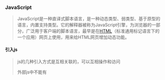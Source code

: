### JavaScript

> JavaScript是一种直译式脚本语言，是一种动态类型、弱类型、基于原型的语言，内置支持类型。它的解释器被称为JavaScript引擎，为浏览器的一部分，广泛用于客户端的脚本语言，最早是在[HTML](https://baike.baidu.com/item/HTML)（标准通用标记语言下的一个应用）网页上使用，用来给HTML网页增加动态功能。 

#### 引入js

> js的几种引入方式是互相关联的，可以互相操作和访问
>
> 外部js中不能有<script>标签对
>
> 嵌入式js中不能添加src属性

- 外链式

```html
<script src='index.js'></script>
```

- 嵌入式

```html
<script>
	alert('hello world!')
</script>
```

- 事件后

```html
<button onclick='alert(123)'></button>
```

#### js中的调试工具

- 弹出框

```js
alter(123);
```

- 输出到控制台

```js
console.log('123');
```

- 输出到页面中(可以识别标签对)

```js
document.write("a");
document.write("<h3>这是H3级标题</h3>")
```

- 输入框

```js
prompt("请输入:")
```

### 定义一个变量

> 变量：一个用来存储数据的容器

#### 变量的命令规范

> js中的变量名必须由字母、数字、下划线、$组成

- 不能以数字开头
- 区分大小写
- 不能以关键字命名
- 不能以保留字命名
- 命名最好有意义
- 首字母大写
- 采用驼峰命名法

#### 变量的赋值

- 先声明再赋值

```js
var num;
num = 100;
```

- 声明的同时赋值

```js
var num = 100;
```

- 一次声明多个变量，在赋值

```js
var a, b, c;
a = 1,b = 2,c = 3;
```

- 一次声明多个变量并赋值

```js
var a = 6, b = 80, c = 100;
```

#### 注意事项

- 变量要先声明后访问，默认值为：`undefined`
- 新值覆盖旧值
- 变量可以重复声明
- 不用var关键字声明变量，但赋值，不会报错，此时变量为全局变量
- 不用var关键字声明，也不赋值，会报错
- 先访问后声明，值为 `undefined`，预解析（var function）

### 数据类型

> 根据数据在内存中存储的位置进行划分，基本数据类型存放在栈中，引用型数据存放在堆中

#### 基本数据类型

- undefined
- null
- number

```js
二进制：0b开头     0,1
八进制：0o开头     0--7
十进制：0d开头
十六进制：0x开头   0--9+A--F
NaN：not a number      # 本来期望返回数值的操作但并未返回数值的操作
```

- boolean

- string

  - 转义字符

  ```js
  \'   \"   \t   \n   \r
  ```

#### 引用数据类型

> object （属性与方法的集合）  -->   数组  函数  对象

#### 变量的数据类型

| 数据类型  | 值                        | typeof    |
| --------- | ------------------------- | --------- |
| undefined | undefined                 | undefined |
| null      | null(空占位符)            | object    |
| number    | 整数、浮点数、小数        | number    |
| string    | ""         ''      ``+${} | string    |
| boolean   | true/false                | boolean   |
| object    | 数组、函数、对象          | object    |

### 运算符

#### 算术运算符

```js
+   -   *   /   %   ++var   var++  --var   var--
```

##### +的二义性

- 操作数都是数值时进行四则运算
- 操作数包含字符串时，进行拼接

##### 自增、自减的用法

```js
++var      # ++在前时，先自增再使用var的值
var++      # ++在后时，先使用var的值再自增
#  --的用法与之类似
```

#### 关系运算符

> 关系运算符的返回值为true或者false

```js
>   <   >=   <=   ==(值相同)   ===(不仅值相同，数据类型也要一致)   ！=    ！==
```

- 如果两个操作数都是字符串（数值型字符串），按照ASSCII表比较其首字符的大小
- 如果两个操作数都是数字，直接比较大小
- 如果一个操作数是数字，另一个操作数是字符串，先尝试将字符串转换为数字，如果转换成功，则按数字大小进行比较，不成功则返回false

#### 赋值运算符

```js
=   +=   -=   *=   /=   %=
```

#### 逻辑运算符

> 比较值与变量之间的逻辑关系
>
> 值为false有：0、false、undefined、null、NaN、''
>
> &&  逻辑与       ||逻辑或         ！逻辑非

##### 逻辑运算符真值表

| A     | B     | A&&B  | A\|\|B | !A    |
| ----- | ----- | ----- | ------ | ----- |
| true  | true  | true  | true   | false |
| true  | false | false | true   | false |
| false | false | false | false  | true  |
| false | true  | false | true   | true  |

###### 返回值

- &&   

  > 同真为真，返回第一个假值，没有假值时返回最后一个真值

- ||

  > 同假为假，返回第一个真值，没有真值时返回最后一个假值

- ！

  > 取反，返回值true/false

#### 三元运算符

```js
表达式？ 语句1：语句2；
```

> 表达式的结果为真执行语句1 ，为假执行语句2

### 流程控制

> 代码按照指定条件的执行顺序
>
> 1.顺序结构      2.分支结构      3.循环结构

#### 顺序结构

> 语句按照从上到下的结构依次执行

#### 分支结构

> 当条件成立时执行相应的语句

- 单分支

  ```js
  if(条件){
     条件成立时，执行的语句;
     }
  ```

- 双分支

  ```js
  if(条件){
     条件成立时，执行的语句;
     }
  else{
      条件不成立时执行的语句;
  }
  ```

- 多分支

  ```js
  if(条件1){
     条件1成立时执行的语句;
  }
  else if(条件2){
     条件1不成立，条件2成立时执行的语句;
  }
  else if(条件3){
     条件1不成立，条件2不成立，条件3成立时执行的语句;
  }
  else{
      以上条件均不成立时，执行的语句;
  }
  ```

- 嵌套分支

  ```js
  if(){
     if(){}
     }
     else{
         if(){}
     }
  ```

- switch

  ```js
  switch(表达式){
          case "值1"：语句1；break;
          case "值2"：语句2；break;
          case "值3"：语句3；break;
          case "值4"：语句4；break;
          ...
      default:语句；
  }
  ```

#### 循环结构

> 当满足条件时，重复的执行一段代码

##### for循环

```js
for(初始条件;终止条件;步进值){
    循环体;
}
```

##### while循环

```js
while(条件){
      添加为真时，执行循环体；
}
```

##### do while循环

```js
do{
    先执行一次循环体，再判断条件是否为真；
}while(条件)
```

##### 终止循环

- `break`           终止整个循环
- `countinue`   终止本次循环，如果后面的语句仍然满足条件，继续执行

### 数组

> 按照顺序排列的一组数据，数组中的每个元素都可通过下标去访问

#### 初始化数组

- 先声明后赋值

```js
var arr1 = [];
arr1[0] = 'p',arr1[1] = 'y',arr1[2] = 't',arr1[3] = 'h',arr1[4] = 'o',arr1[5] = 'n',
```

- 声明的同时赋值      

```js
var arr2 = ['p','y','t','h','o','n'];
```

#### 数据的遍历访问

> 访问数组中的每一元素

- 使用for循环访问

```js
var arr1 = [2018,6,16,9,19];
for(var i=0;i<arr1.length;i++){
    console.log(arr1[i]);
}
```

- 使用while循环遍历访问

```js
var i = 0;
var arr1 = [1,2,3,4,5,6,7,8]
while(i>arr1.length){
	console.log(arr1[i]);
	i++;
}
```

- 使用for in 进行遍历访问

```js
var arr1 = ['p','y','t','h','o','n']
for (var i in arr1){
    console.log(i);        //下标 
    console.log(arr[i]);   //元素
}
```

#### 二维数组

```js
var arr1 = [[1,2,3],[4,5,6],[7,8,9]];
# 遍历访问其元素
for(var i=0;i<=arr1.length;i++){
    for(var j=0;j<arr1[i].length;j++){
        console.log(arr1[i][j])
    }
}
```

#### 注意事项

- 数组元素的默认值为undefined
- 数组的长度是可变的
- 数组元素可以是任意数据类型

### 函数

> 将实现某一个功能的代码块封装起来，并能够重复调用

#### 函数的定义

- 使用function关键字定义函数

```js
function myfunction([形参]){
    函数体;
    [return 返回值;]
}
```

- 以自变量的形式定义一个函数

```js
var aa=function(){
    函数体；
}
aa();     #  调用函数
```

- 以对象的方式定义函数

```js
var person = new Object();
person.name="kevin";
person.age=31;
alert(person.name);
alert(person["name"])
```

#### 函数的调用

- 函数名+（）   functionName()
- 自变量+（）

#### 参数：

> 它能够动态改变函数体的变量，使函数更加灵活

- 形参：

  > 定义函数时，写在括号里的变量。形参的作用是接受实参 。

- 实参：

  > 函数调用时写在括号里的值。实参的作用是给形参传值。

#### 参数的传递

- 参数可以是任意的数据类型
- 按照顺序传递
- 形参 = 实参    :  一 一 对 应
- 形参 > 实参    ：多余的形参赋值为undefined
- 形参 < 实参    ：实参由`arguments`对象来接收

#### 参数的默认值：

- 分支结构
- 三元运算符
- 逻辑或
- es6  给形参赋值  当形参值为undefined时，会给形参赋默认值

#### arguments对象 ：（类似数组，不能用PUSH方法）

- 用来接收参数的详细信息
- 每声明一个函数，在其内部自动生成arguments对象，arguments对象只在函数内部起作用
- arguments[i]   arguments.length   遍历  类似数组但不是数组

#### 剩余参数

- 声明：`rest`
- rest参数与arguments对象的区别
  - rest接收多余实参，arguments接收全部实参
  - rest是数组，能够使用数组的方法；argument类似数组

#### 回调函数

> 把一个函数的指针（函数名）作为参数传给另一个函数，当指针调用函数时，这个函数叫做回调函数

#### 返回值：return

- 返回值可以是任意的数据类型
- return终止函数，return后面的代码不执行
- 如果函数没有返回值，则输出undefined

#### 递归：

> 一个函数不断的调用他本身，！！递归必须要有终止条件

```js
function factorial(num){
    if num<1{
        return 1;
    }
    return num*factorial(--num)
}
```

#### 闭包函数

> 能够在函数外部访问到函数内部的变量   

形成机制：在一个内嵌函数里面引用了外层函数的变量，且外部函数的返回值为内部函数。

#### 作用域  作用域链

> 变量起作用的范围

- 全局作用域

- 局部作用域

- 块级作用域

  ##### 全局作用域:

  > 在整个js代码中都能访问的变量，凡是进行修改，变量的值就会改变。

  - 在函数外部用`var`声明的变量，拥有全局作用域
  - 不用`var`声明，但赋值的变量，拥有全局作用域

  ##### 局部作用域:

  - 形参是局部变量，拥有局部作用域
  - 在函数内部用`var`关键字声明的变量，拥有局部作用域

  ##### let:

  - 声明变量，用法和`var`一致
  - 可以识别块级作用域
  - 不可以重复声明
  - 不存在变量提升（先访问后声明）

  ##### const:

  - 声明常量，一旦声明不能被改变
  - 声明的同时必须被赋值，否则会报错
  - const可以识别块级作用域
  - 不能重复声明，不存在变量提升

#### 内置顶层函数：

> 内置：ECMAscript自带的函数，只需要知道如何使用，不用关心如何封装
>
> 顶层：在代码的任意位置均能使用

- escape()    

  > 将输入的字符串进行编码

- unescape()

  > 将编码的字符串进行解码

- Boolean()

  > 将其余数据类型转换为布尔型
  >
  > 0  false undefined  NaN null ""

- String()

  > 将任意数据类型转换为字符串

- Number()

  > 将其余数据类型转换为数值型

  - null->0   ""->0   " "->0    
  - false->0   true->1
  - undefined->NaN
  - 进制数转换为十进制
  - 去掉没有意义的后导0
  - 字符串：规范的浮点数，数值型字符串

- parseInt()

  > 将字符串转换为整型
  >
  > 第一个开始的字母是数字（+，-，空格），转换不成功，转换为NaN

- parseFloat()

  > 将字符串转换为小数
  >
  > 仅能转换规范的浮点数.转换不成功,返回NaN

- isNaN()

  > 判断值是否能够转换为数值型，能转换为数值型返回false，不能返回true

#### 数据类型转换：

- 强制类型转换
- 隐式数据类型转换：算术运算符，逻辑运算符，条件if() while()

### 对象

#### 概念：

- 类：一群具有相同特征的对象集合的描述
- 对象：具体存在的对象个体
- 属性：对象基础信息的描述
- 方法：对象功能的描述

#### 定义对象：

- 构造函数（类），实例化对象

```js
function Computer(color){
    this.color=color;
    this.play=function(){
        console.log("敲代码");
    }
}
//实例化对象
let ASUS=new Computer("white");  
```

- JSON

```js
let ASUS={
    属性名：属性值，
    方法名：function(){
	}
}      //没有面向对象的特质，json js特有的一种存储数据的对象
```

- class定义类，实例化对象

```js
class game={
    method1(){}
    method2(){}
}
```

#### 属性：

> 对象.属性名=属性值

#### 方法：

> 对象.方法名=函数

#### 增删改查：

- 增加：  对象名.属性名=属性值
- 删除：  delete 对象名.属性名
- 修改：  对象名.属性名=属性值
- 访问：  对象名.属性名      对象["属性名"]     对象.方法()

#### 遍历：

```js
for (let i in apple){
    i；   //属性名
    apple[i];    //属性值
}
```

#### constructor:

> 对象的属性，返回该对象的构造函数

#### instanceof:

> `对象 instanceof 构造函数`  判断函数是否是对象的构造函数，是返回true ，不是返回false

### 常用的Math方法

Math.pow()

> 求幂次，Math.pow(3,6)=3^6;

Math.random()

> 取0-1的数，取不到1

Math.floor();

> 向下舍入，比如Math.floor(3/2)=1; 

Math.ceil();

> 向上舍入，比如Math.ceil(3/2)=2; 

Math.round();

> Math.round();四舍五入,比如Math.round(3/2)=2;Math.round(5/2)=2; 

